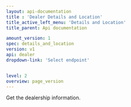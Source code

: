 ```yaml
---
layout: api-documentation
title : 'Dealer Details and Location'
title_active_left_menu: 'Details and Location'
title_parent: Api documentation

amount_version: 1
spec: details_and_location
version: v1
api: dealer
dropdown-link: 'Select endpoint'


level: 2
overview: page_version
---
```


Get the dealership information.



